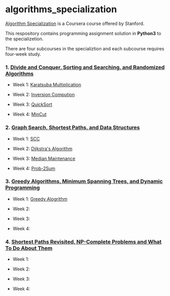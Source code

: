 # algorithms_specialization
[Algorithm Specialization](https://www.coursera.org/specializations/algorithms) is a Coursera course offered by Stanford. 

This respository contains programming assignment solution in **Python3** to the specializetion.

There are four subcourses in the specializtion and each subcourse requires four-week study.

### 1. [Divide and Conquer, Sorting and Searching, and Randomized Algorithms](https://github.com/keithpink/algorithms_specialization/tree/main/Divide_and_Conquer_Sorting_and_Searching_and_Randomized_Algorithms)

- Week 1: [Karatsuba Multiplication](https://github.com/keithpink/algorithms_specialization/blob/main/Divide_and_Conquer_Sorting_and_Searching_and_Randomized_Algorithms/KM.py)

- Week 2: [Inversion Compution](https://github.com/keithpink/algorithms_specialization/blob/main/Divide_and_Conquer_Sorting_and_Searching_and_Randomized_Algorithms/IntegerArray.py)

- Week 3: [QuickSort](https://github.com/keithpink/algorithms_specialization/blob/main/Divide_and_Conquer_Sorting_and_Searching_and_Randomized_Algorithms/QuickSort.py)

- Week 4: [MinCut](https://github.com/keithpink/algorithms_specialization/blob/main/Divide_and_Conquer_Sorting_and_Searching_and_Randomized_Algorithms/kargerMinCut.py)


### 2. [Graph Search, Shortest Paths, and Data Structures](https://github.com/keithpink/algorithms_specialization/tree/main/Graph_Search_Shortest_Paths_and_Data_Structures)

- Week 1: [SCC](https://github.com/keithpink/algorithms_specialization/blob/main/Graph_Search_Shortest_Paths_and_Data_Structures/scc.py)

- Week 2: [Dijkstra's Algorithm](https://github.com/keithpink/algorithms_specialization/blob/main/Graph_Search_Shortest_Paths_and_Data_Structures/dijkstra.py)

- Week 3: [Median Maintenance](https://github.com/keithpink/algorithms_specialization/blob/main/Graph_Search_Shortest_Paths_and_Data_Structures/Median.py)

- Week 4: [Prob-2Sum](https://github.com/keithpink/algorithms_specialization/blob/main/Graph_Search_Shortest_Paths_and_Data_Structures/prob-2sum.py)

### 3. [Greedy Algorithms, Minimum Spanning Trees, and Dynamic Programming](https://github.com/keithpink/algorithms_specialization/tree/main/Greedy_Algorithms_Minimum_Spanning_Trees_and_Dynamic_Programming)

- Week 1: [Greedy Alogrithm](https://github.com/keithpink/algorithms_specialization/blob/main/Greedy_Algorithms_Minimum_Spanning_Trees_and_Dynamic_Programming/greedy.py)

- Week 2:

- Week 3:

- Week 4:


### 4. [Shortest Paths Revisited, NP-Complete Problems and What To Do About Them]()

- Week 1: 

- Week 2:

- Week 3:

- Week 4:


